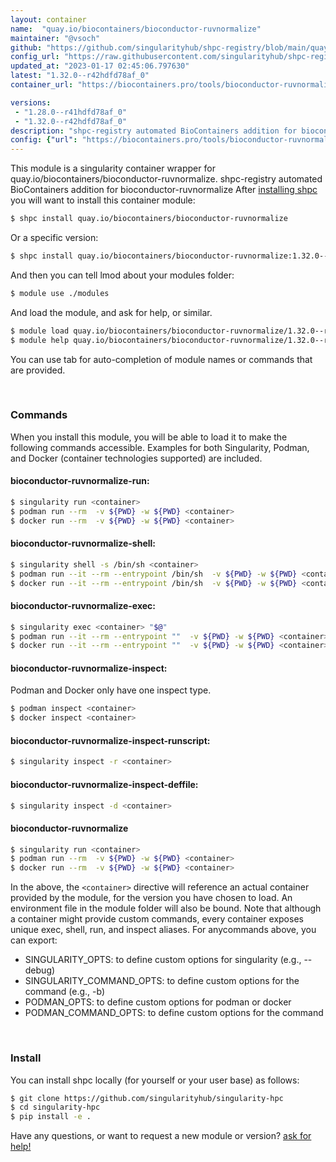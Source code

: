 ```yaml
---
layout: container
name:  "quay.io/biocontainers/bioconductor-ruvnormalize"
maintainer: "@vsoch"
github: "https://github.com/singularityhub/shpc-registry/blob/main/quay.io/biocontainers/bioconductor-ruvnormalize/container.yaml"
config_url: "https://raw.githubusercontent.com/singularityhub/shpc-registry/main/quay.io/biocontainers/bioconductor-ruvnormalize/container.yaml"
updated_at: "2023-01-17 02:45:06.797630"
latest: "1.32.0--r42hdfd78af_0"
container_url: "https://biocontainers.pro/tools/bioconductor-ruvnormalize"

versions:
 - "1.28.0--r41hdfd78af_0"
 - "1.32.0--r42hdfd78af_0"
description: "shpc-registry automated BioContainers addition for bioconductor-ruvnormalize"
config: {"url": "https://biocontainers.pro/tools/bioconductor-ruvnormalize", "maintainer": "@vsoch", "description": "shpc-registry automated BioContainers addition for bioconductor-ruvnormalize", "latest": {"1.32.0--r42hdfd78af_0": "sha256:c8bd6eae93938d29cf7fda479b827e7e05705433b3c843deb8dd2ab13806f3f6"}, "tags": {"1.28.0--r41hdfd78af_0": "sha256:46e3c4291a2ce7c0736c24daf4273bc24dacf3fea335a91fc6ffa28eb1b85246", "1.32.0--r42hdfd78af_0": "sha256:c8bd6eae93938d29cf7fda479b827e7e05705433b3c843deb8dd2ab13806f3f6"}, "docker": "quay.io/biocontainers/bioconductor-ruvnormalize"}
---
```


This module is a singularity container wrapper for quay.io/biocontainers/bioconductor-ruvnormalize.
shpc-registry automated BioContainers addition for bioconductor-ruvnormalize
After [installing shpc](#install) you will want to install this container module:


```bash
$ shpc install quay.io/biocontainers/bioconductor-ruvnormalize
```

Or a specific version:

```bash
$ shpc install quay.io/biocontainers/bioconductor-ruvnormalize:1.32.0--r42hdfd78af_0
```

And then you can tell lmod about your modules folder:

```bash
$ module use ./modules
```

And load the module, and ask for help, or similar.

```bash
$ module load quay.io/biocontainers/bioconductor-ruvnormalize/1.32.0--r42hdfd78af_0
$ module help quay.io/biocontainers/bioconductor-ruvnormalize/1.32.0--r42hdfd78af_0
```

You can use tab for auto-completion of module names or commands that are provided.

<br>

### Commands

When you install this module, you will be able to load it to make the following commands accessible.
Examples for both Singularity, Podman, and Docker (container technologies supported) are included.

#### bioconductor-ruvnormalize-run:

```bash
$ singularity run <container>
$ podman run --rm  -v ${PWD} -w ${PWD} <container>
$ docker run --rm  -v ${PWD} -w ${PWD} <container>
```

#### bioconductor-ruvnormalize-shell:

```bash
$ singularity shell -s /bin/sh <container>
$ podman run --it --rm --entrypoint /bin/sh  -v ${PWD} -w ${PWD} <container>
$ docker run --it --rm --entrypoint /bin/sh  -v ${PWD} -w ${PWD} <container>
```

#### bioconductor-ruvnormalize-exec:

```bash
$ singularity exec <container> "$@"
$ podman run --it --rm --entrypoint ""  -v ${PWD} -w ${PWD} <container> "$@"
$ docker run --it --rm --entrypoint ""  -v ${PWD} -w ${PWD} <container> "$@"
```

#### bioconductor-ruvnormalize-inspect:

Podman and Docker only have one inspect type.

```bash
$ podman inspect <container>
$ docker inspect <container>
```

#### bioconductor-ruvnormalize-inspect-runscript:

```bash
$ singularity inspect -r <container>
```

#### bioconductor-ruvnormalize-inspect-deffile:

```bash
$ singularity inspect -d <container>
```



#### bioconductor-ruvnormalize

```bash
$ singularity run <container>
$ podman run --rm  -v ${PWD} -w ${PWD} <container>
$ docker run --rm  -v ${PWD} -w ${PWD} <container>
```


In the above, the `<container>` directive will reference an actual container provided
by the module, for the version you have chosen to load. An environment file in the
module folder will also be bound. Note that although a container
might provide custom commands, every container exposes unique exec, shell, run, and
inspect aliases. For anycommands above, you can export:

 - SINGULARITY_OPTS: to define custom options for singularity (e.g., --debug)
 - SINGULARITY_COMMAND_OPTS: to define custom options for the command (e.g., -b)
 - PODMAN_OPTS: to define custom options for podman or docker
 - PODMAN_COMMAND_OPTS: to define custom options for the command

<br>

### Install

You can install shpc locally (for yourself or your user base) as follows:

```bash
$ git clone https://github.com/singularityhub/singularity-hpc
$ cd singularity-hpc
$ pip install -e .
```

Have any questions, or want to request a new module or version? [ask for help!](https://github.com/singularityhub/singularity-hpc/issues)